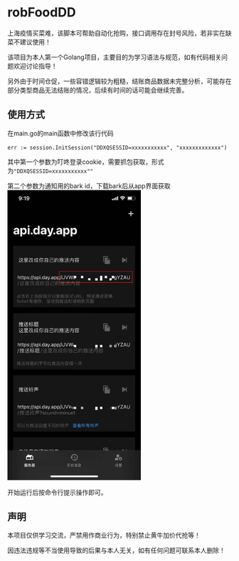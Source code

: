 # robFoodDD
上海疫情买菜难，该脚本可帮助自动化抢购，接口调用存在封号风险，若非实在缺菜不建议使用！

该项目为本人第一个Golang项目，主要目的为学习语法与规范，如有代码相关问题欢迎讨论指导！

另外由于时间仓促，一些容错逻辑较为粗糙，结账商品数据未完整分析，可能存在部分类型商品无法结账的情况，后续有时间的话可能会继续完善。

## 使用方式
在main.go的main函数中修改该行代码
```
err := session.InitSession("DDXQSESSID=xxxxxxxxxxx", "xxxxxxxxxxxxx")
```
其中第一个参数为叮咚登录cookie，需要抓包获取，形式为```"DDXQSESSID=xxxxxxxxxxx""```

第二个参数为通知用的bark id，下载bark后从app界面获取
<img src="./assets/bark.jpg" width="300">

开始运行后按命令行提示操作即可。

## 声明
本项目仅供学习交流，严禁用作商业行为，特别禁止黄牛加价代抢等！

因违法违规等不当使用导致的后果与本人无关，如有任何问题可联系本人删除！